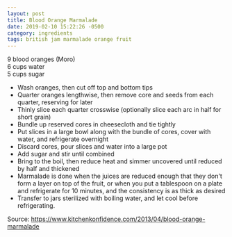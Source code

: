 ```yaml
---
layout: post
title: Blood Orange Marmalade
date: 2019-02-10 15:22:26 -0500
category: ingredients
tags: british jam marmalade orange fruit
---
```

9 blood oranges (Moro)  
6 cups water  
5 cups sugar  

  * Wash oranges, then cut off top and bottom tips
  * Quarter oranges lengthwise, then remove core and seeds from each quarter, reserving for later
  * Thinly slice each quarter crosswise (optionally slice each arc in half for short grain)
  * Bundle up reserved cores in cheesecloth and tie tightly
  * Put slices in a large bowl along with the bundle of cores, cover with water, and refrigerate overnight
  * Discard cores, pour slices and water into a large pot
  * Add sugar and stir until combined
  * Bring to the boil, then reduce heat and simmer uncovered until reduced by half and thickened
  * Marmalade is done when the juices are reduced enough that they don't form a layer on top of the fruit, or when you put a tablespoon on a plate and refrigerate for 10 minutes, and the consistency is as thick as desired
  * Transfer to jars sterilized with boiling water, and let cool before refrigerating.

Source: <https://www.kitchenkonfidence.com/2013/04/blood-orange-marmalade>
